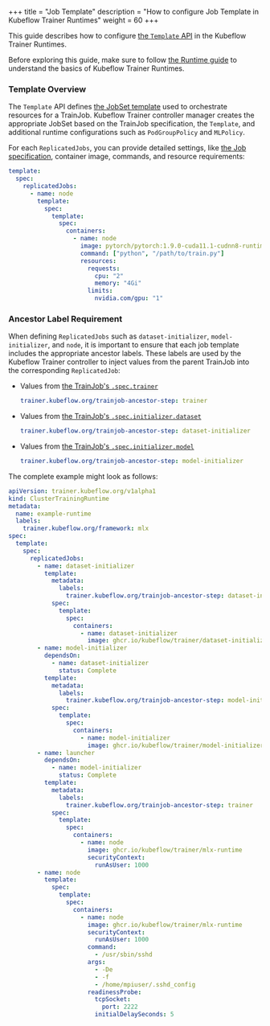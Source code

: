 +++
title = "Job Template"
description = "How to configure Job Template in Kubeflow Trainer Runtimes"
weight = 60
+++

This guide describes how to configure
[the `Template` API](https://pkg.go.dev/github.com/kubeflow/trainer/v2/pkg/apis/trainer/v1alpha1#JobSetTemplateSpec)
in the Kubeflow Trainer Runtimes.

Before exploring this guide, make sure to follow [the Runtime guide](/docs/components/trainer/operator-guides/runtime)
to understand the basics of Kubeflow Trainer Runtimes.

### Template Overview

The `Template` API defines [the JobSet template](https://jobset.sigs.k8s.io/docs/overview/) used
to orchestrate resources for a TrainJob. Kubeflow Trainer controller
manager creates the appropriate JobSet based on the TrainJob specification, the `Template`,
and additional runtime configurations such as `PodGroupPolicy` and `MLPolicy`.

For each `ReplicatedJobs`, you can provide detailed settings, like
[the Job specification](https://kubernetes.io/docs/concepts/workloads/controllers/job/),
container image, commands, and resource requirements:

```YAML
template:
  spec:
    replicatedJobs:
      - name: node
        template:
          spec:
            template:
              spec:
                containers:
                  - name: node
                    image: pytorch/pytorch:1.9.0-cuda11.1-cudnn8-runtime
                    command: ["python", "/path/to/train.py"]
                    resources:
                      requests:
                        cpu: "2"
                        memory: "4Gi"
                      limits:
                        nvidia.com/gpu: "1"
```

### Ancestor Label Requirement

When defining `ReplicatedJobs` such as `dataset-initializer`, `model-initializer`, and `node`,
it is important to ensure that each job template includes the appropriate ancestor labels.
These labels are used by the Kubeflow Trainer controller to inject values from the parent
TrainJob into the corresponding `ReplicatedJob`:

- Values from [the TrainJob's `.spec.trainer`](https://pkg.go.dev/github.com/kubeflow/trainer/v2/pkg/apis/trainer/v1alpha1#Trainer)

  ```yaml
  trainer.kubeflow.org/trainjob-ancestor-step: trainer
  ```

- Values from [the TrainJob's `.spec.initializer.dataset`](https://pkg.go.dev/github.com/kubeflow/trainer/v2/pkg/apis/trainer/v1alpha1#DatasetInitializer)

  ```yaml
  trainer.kubeflow.org/trainjob-ancestor-step: dataset-initializer
  ```

- Values from [the TrainJob's `.spec.initializer.model`](https://pkg.go.dev/github.com/kubeflow/trainer/v2/pkg/apis/trainer/v1alpha1#ModelInitializer)

  ```yaml
  trainer.kubeflow.org/trainjob-ancestor-step: model-initializer
  ```

The complete example might look as follows:

```YAML
apiVersion: trainer.kubeflow.org/v1alpha1
kind: ClusterTrainingRuntime
metadata:
  name: example-runtime
  labels:
    trainer.kubeflow.org/framework: mlx
spec:
  template:
    spec:
      replicatedJobs:
        - name: dataset-initializer
          template:
            metadata:
              labels:
                trainer.kubeflow.org/trainjob-ancestor-step: dataset-initializer
            spec:
              template:
                spec:
                  containers:
                    - name: dataset-initializer
                      image: ghcr.io/kubeflow/trainer/dataset-initializer
        - name: model-initializer
          dependsOn:
            - name: dataset-initializer
              status: Complete
          template:
            metadata:
              labels:
                trainer.kubeflow.org/trainjob-ancestor-step: model-initializer
            spec:
              template:
                spec:
                  containers:
                    - name: model-initializer
                      image: ghcr.io/kubeflow/trainer/model-initializer
        - name: launcher
          dependsOn:
            - name: model-initializer
              status: Complete
          template:
            metadata:
              labels:
                trainer.kubeflow.org/trainjob-ancestor-step: trainer
            spec:
              template:
                spec:
                  containers:
                    - name: node
                      image: ghcr.io/kubeflow/trainer/mlx-runtime
                      securityContext:
                        runAsUser: 1000
        - name: node
          template:
            spec:
              template:
                spec:
                  containers:
                    - name: node
                      image: ghcr.io/kubeflow/trainer/mlx-runtime
                      securityContext:
                        runAsUser: 1000
                      command:
                        - /usr/sbin/sshd
                      args:
                        - -De
                        - -f
                        - /home/mpiuser/.sshd_config
                      readinessProbe:
                        tcpSocket:
                          port: 2222
                        initialDelaySeconds: 5
```
